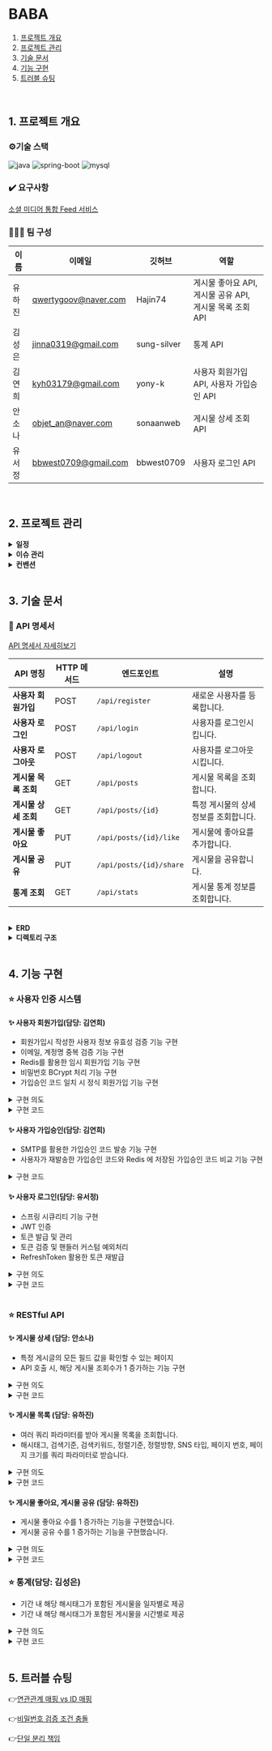 # BABA

1. [프로젝트 개요](#1-프로젝트-개요)
2. [프로젝트 관리](#2-프로젝트-관리)
3. [기술 문서](#3-기술-문서)
4. [기능 구현](#4-기능-구현)
5. [트러블 슈팅](#5-트러블-슈팅)

</br>

## 1. 프로젝트 개요

### ⚙️기술 스택

![java](https://img.shields.io/badge/Java-17-blue?logo=java)
![spring-boot](https://img.shields.io/badge/SpringBoot-3.2.2-grren?logo=springboot)
![mysql](https://img.shields.io/badge/MySQL-latest-blue?logo=mysql)

### ✔️ 요구사항

[소셜 미디어 통합 Feed 서비스](https://www.notion.so/Feed-a419bee31618497db0c4d5c8486ef8a9?pvs=21)

### 👩🏻‍💻 팀 구성

| 이름  | 이메일                  | 깃허브         | 역할                                     |
|-----|----------------------|-------------|----------------------------------------|
| 유하진 | qwertygoov@naver.com | Hajin74     | 게시물 좋아요 API, 게시물 공유 API, 게시물 목록 조회 API |
| 김성은 | jinna0319@gmail.com  | sung-silver | 통계 API                                 |
| 김연희 | kyh03179@gmail.com   | yony-k      | 사용자 회원가입 API, 사용자 가입승인 API             |
| 안소나 | objet_an@naver.com   | sonaanweb   | 게시물 상세 조회 API                          |
| 유서정 | bbwest0709@gmail.com | bbwest0709  | 사용자 로그인 API                            |

</br>

## 2. 프로젝트 관리

<details>
<summary><strong>일정</strong></summary>

| 날짜                  | 활동             | 설명                                           |
|---------------------|----------------|----------------------------------------------|
| 24.08.20 ~ 24.08.21 | 협업 기초 마련       | 팀 구성, 팀 규칙, 컨벤션(commit, PR, merge, issue) 정립 |
| 24.08.22 ~ 24.08.24 | 요구사항 기능 개발     | 담당 기능 구현                                     |
| 24.08.25 ~ 24.08.26 | 테스트 코드 및 문서 작성 | 테스트 코드 작성, API 명세서, 프로젝트 페이지, README 작성      |
| 24.08.27            | 코드 리뷰 및 배포     | 최종 코드 리뷰 및 배포                                |

</details>

<details>
<summary><strong>이슈 관리</strong></summary>
<img src="https://github.com/user-attachments/assets/f74c4fb2-15ac-4a68-b040-5241ce8d1e29">

</details>

<details>
<summary><strong>컨벤션</strong></summary>

- **Branch**
    - **전략**

      | Branch Type | Description |
                                    | --- | --- |
      | `dev` | 주요 개발 branch, `main`으로 merge 전 거치는 branch |
      | `feature` | 각자 개발할 branch, 기능 단위로 생성하기, 할 일 issue 등록 후 branch 생성 및 작업 |

    - **네이밍**
        - `{header}/#{issue number}`
        - 예) `feat/#1`

- **커밋 메시지 규칙**
    ```bash
    > [HEADER] : 기능 요약
    
    - [CHORE]: 내부 파일 수정
    - [FEAT] : 새로운 기능 구현
    - [ADD] : FEAT 이외의 부수적인 코드 추가, 라이브러리 추가, 새로운 파일 생성 시
    - [FIX] : 코드 수정, 버그, 오류 해결
    - [DEL] : 쓸모없는 코드 삭제
    - [DOCS] : README나 WIKI 등의 문서 개정
    - [MOVE] : 프로젝트 내 파일이나 코드의 이동
    - [RENAME] : 파일 이름의 변경
    - [MERGE]: 다른 브렌치를 merge하는 경우
    - [STYLE] : 코드가 아닌 스타일 변경을 하는 경우
    - [INIT] : Initial commit을 하는 경우
    - [REFACTOR] : 로직은 변경 없는 클린 코드를 위한 코드 수정
    
    ex) [FEAT] 게시글 목록 조회 API 구현
    ex) [FIX] 내가 작성하지 않은 리뷰 볼 수 있는 버그 해결
    ```

- **Issue**
    ```bash
    📱 Description
    <!-- 진행할 작업을 설명해주세요 -->
    
    📱 To-do
    <!-- 작업을 수행하기 위해 해야할 태스크를 작성해주세요 -->
    [ ] todo1
    
    📱 ETC
    <!-- 특이사항 및 예정 개발 일정을 작성해주세요 -->
    ```

- **PR**
    - **규칙**
        - branch 작업 완료 후 PR 보내기
        - 항상 local에서 충돌 해결 후 remote에 올리기
        - PR 후 디스코드에 공유하기
        - 당일 PR은 당일에 리뷰하기
        - 최소 2명 이상의 동의를 받으면 merge하기
        - review 반영 후, 본인이 merge
      ```bash
          > [MERGE] {브랜치이름}/{#이슈번호}
          ex) [MERGE] setting/#1
      ```
    - **Template**
      ```bash
      📱 Description
      <!-- 진행할 작업을 설명해주세요 -->
      
      📱 To-do
      <!-- 작업을 수행하기 위해 해야할 태스크를 작성해주세요 -->
      [ ] todo1
      
      📱 ETC
      <!-- 특이사항 및 예정 개발 일정을 작성해주세요 -->
      ```

</details>

</br>

## 3. 기술 문서

### 📄 API 명세서

[API 명세서 자세히보기](https://www.notion.so/API-197df8e5668f42baa79c96ffac873a47?pvs=21)

| API 명칭        | HTTP 메서드 | 엔드포인트                   | 설명                    |
|---------------|----------|-------------------------|-----------------------|
| **사용자 회원가입**  | POST     | `/api/register`         | 새로운 사용자를 등록합니다.       |
| **사용자 로그인**   | POST     | `/api/login`            | 사용자를 로그인시킵니다.         |
| **사용자 로그아웃**  | POST     | `/api/logout`           | 사용자를 로그아웃시킵니다.        |
| **게시물 목록 조회** | GET      | `/api/posts`            | 게시물 목록을 조회합니다.        |
| **게시물 상세 조회** | GET      | `/api/posts/{id}`       | 특정 게시물의 상세 정보를 조회합니다. |
| **게시물 좋아요**   | PUT      | `/api/posts/{id}/like`  | 게시물에 좋아요를 추가합니다.      |
| **게시물 공유**    | PUT      | `/api/posts/{id}/share` | 게시물을 공유합니다.           |
| **통계 조회**     | GET      | `/api/stats`            | 게시물 통계 정보를 조회합니다.     |

</br>

<details>
<summary><strong>ERD</strong></summary>
<img src="https://github.com/user-attachments/assets/04cf41ff-91ac-4f11-a125-c6ca30743947">
</details>

<details>
<summary><strong>디렉토리 구조</strong></summary>

```bash
BABA
├── main
│   ├── java
│   │   └── org
│   │       └── example
│   │           └── baba
│   │               ├── BabaApplication.java
│   │               ├── common
│   │               │   ├── anotation
│   │               │   │   ├── PasswordValidator.java
│   │               │   │   └── ValidPassword.java
│   │               │   ├── config
│   │               │   │   ├── QueryDSLConfig.java
│   │               │   │   ├── RedisConfig.java
│   │               │   │   ├── SecurityConfig.java
│   │               │   │   ├── WebClientConfig.java
│   │               │   │   └── dsl
│   │               │   │       └── JwtFilterDsl.java
│   │               │   ├── entity
│   │               │   │   └── BaseTimeEntity.java
│   │               │   ├── enums
│   │               │   │   ├── StatisticsType.java
│   │               │   │   └── StatisticsValue.java
│   │               │   ├── property
│   │               │   │   └── YamlPropertySourceFactory.java
│   │               │   ├── redis
│   │               │   │   └── RedisRepository.java
│   │               │   ├── security
│   │               │   │   ├── controller
│   │               │   │   │   └── AuthController.java
│   │               │   │   ├── details
│   │               │   │   │   ├── AuthUser.java
│   │               │   │   │   └── MemberDetailService.java
│   │               │   │   ├── dto
│   │               │   │   │   ├── LoginDto.java
│   │               │   │   │   └── MemberInfo.java
│   │               │   │   ├── filter
│   │               │   │   │   ├── JwtAuthenticationFilter.java
│   │               │   │   │   └── JwtVerificationFilter.java
│   │               │   │   ├── handler
│   │               │   │   │   ├── AuthenticationEntryPointHandler.java
│   │               │   │   │   ├── AuthenticationFailureCustomHandler.java
│   │               │   │   │   ├── LogoutSuccessCustomHandler.java
│   │               │   │   │   └── VerificationAccessDeniedHandler.java
│   │               │   │   └── service
│   │               │   │       └── AuthService.java
│   │               │   └── utils
│   │               │       ├── cookie
│   │               │       │   ├── CookieProperties.java
│   │               │       │   └── CookieUtils.java
│   │               │       ├── jwt
│   │               │       │   ├── JwtProperties.java
│   │               │       │   └── JwtProvider.java
│   │               │       └── translator
│   │               │           └── ObjectMapperUtils.java
│   │               ├── controller
│   │               │   ├── MemberController.java
│   │               │   ├── PostController.java
│   │               │   ├── StatisticsController.java
│   │               │   └── dto
│   │               │       ├── request
│   │               │       │   └── RegisterDTO.java
│   │               │       └── response
│   │               │           ├── PostDetailResponseDto.java
│   │               │           └── PostSimpleResponseDto.java
│   │               ├── domain
│   │               │   ├── ApprovalCode.java
│   │               │   ├── HashTag.java
│   │               │   ├── Member.java
│   │               │   ├── Post.java
│   │               │   ├── PostHashTagMap.java
│   │               │   ├── Register.java
│   │               │   └── enums
│   │               │       ├── MemberRole.java
│   │               │       └── SNSType.java
│   │               ├── exception
│   │               │   ├── CustomException.java
│   │               │   ├── CustomExceptionHandler.java
│   │               │   └── exceptionType
│   │               │       ├── AuthorizedExceptionType.java
│   │               │       ├── CommonExceptionType.java
│   │               │       ├── ExceptionType.java
│   │               │       ├── PostExceptionType.java
│   │               │       ├── RegisterExceptionType.java
│   │               │       ├── StatisticsExceptionType.java
│   │               │       └── UserExceptionType.java
│   │               ├── repository
│   │               │   ├── ApprovalCodeRepository.java
│   │               │   ├── MemberRepository.java
│   │               │   ├── PostRepository.java
│   │               │   ├── RegisterRepository.java
│   │               │   └── StatisticsRepository.java
│   │               └── service
│   │                   ├── MemberService.java
│   │                   ├── PostService.java
│   │                   └── StatisticsService.java
│   └── resources
│       ├── application.yml
│       └── data.sql
└── test
    └── java
        └── org
            └── example
                └── baba
                    ├── BabaApplicationTests.java
                    ├── common
                    │   ├── RedisTest.java
                    │   └── ValidAnotaionTest.java
                    └── service
                        ├── PostServiceTest.java
                        └── RegisterServiceTest.java
```

</details>

</br>

## 4. 기능 구현

### ⭐ 사용자 인증 시스템

#### ✨ 사용자 회원가입(담당: 김연희)

- 회원가입시 작성한 사용자 정보 유효성 검증 기능 구현
- 이메일, 계정명 중복 검증 기능 구현
- Redis를 활용한 임시 회원가입 기능 구현
- 비밀번호 BCrypt 처리 기능 구현
- 가입승인 코드 일치 시 정식 회원가입 기능 구현

<details>
    <summary>구현 의도</summary>
    <div>
        <div><strong>유효성 검증 기능</strong></div>
        <div>사용자 정보를 컨트롤러에서 매개변수로 받을 때 자동으로 유효성 검증이 이루어지도록 @Valid 어노테이션을 사용하여 기능을 구현했습니다. 비밀번호의 제약조건이 기존 어노테이션으로 검증이 불가하다고 판단되어 커스텀 어노테이션을 구현했고 덕분에 코드의 재사용이 가능해져 다른 프로젝트에서도 사용할 수 있게 되었습니다.</div>
        <div><strong>임시 회원가입 기능</strong></div>
        <div>사용자가 가입승인 코드만 받고 화면에서 벗어날 경우를 가정하여 가입승인 코드를 입력할 때 또 다시 정보를 입력할 필요가 없도록 가입승인 코드를 발급할 때 사용자 정보를 redis에 임시로 저장하는 방법을 택했습니다.</div>
    </div>
</details>
<details>
    <summary>구현 코드</summary>
    <div>
        <a href="https://github.com/wanted-pre-onboarding-backend-team-7/BABA/blob/dev/src/main/java/org/example/baba/controller/MemberController.java" target="_blank">MemberController</a></br>
        <a href="https://github.com/wanted-pre-onboarding-backend-team-7/BABA/blob/dev/src/main/java/org/example/baba/service/MemberService.java" target="_blank">MemberService</a></br>
        <a href="https://github.com/wanted-pre-onboarding-backend-team-7/BABA/blob/dev/src/main/java/org/example/baba/service/SafeStoreService.java" target="_blank">SafeStoreService</a></br>
        <a href="https://github.com/wanted-pre-onboarding-backend-team-7/BABA/blob/dev/src/main/java/org/example/baba/common/anotation/ValidPassword.java" target="_blank">ValidPassword</a></br>
        <a href="https://github.com/wanted-pre-onboarding-backend-team-7/BABA/blob/dev/src/main/java/org/example/baba/common/anotation/PasswordValidator.java" target="_blank">PasswordValidator</a>
    </div>
</details>

#### ✨ 사용자 가입승인(담당: 김연희)

- SMTP를 활용한 가입승인 코드 발송 기능 구현
- 사용자가 재발송한 가입승인 코드와 Redis 에 저장된 가입승인 코드 비교 기능 구현

<details>
    <summary>구현 코드</summary>
    <div>
        <a href="https://github.com/wanted-pre-onboarding-backend-team-7/BABA/blob/dev/src/main/java/org/example/baba/service/MailService.java" target="_blank">MailService</a>
    </div>
</details>

#### ✨ 사용자 로그인(담당: 유서정)

- 스프링 시큐리티 기능 구현
- JWT 인증
- 토큰 발급 및 관리
- 토큰 검증 및 핸들러 커스텀 예외처리
- RefreshToken 활용한 토큰 재발급

<details>
    <summary>구현 의도</summary>
    <div>
        <div><strong>보안성 향상</strong></div>
        <div>스프링 시큐리티를 사용함으로써, 로그인 및 인증 처리의 복잡성을 줄이고, 잘 정의된 보안 기능을 통해 시스템의 전반적인 보안성을 향상시켰습니다. 
            또한, 스프링 시큐리티의 예외 처리 핸들러를 커스텀하여 보안 관련 예외를 중앙에서 일관되게 관리하였습니다.</div>
        <br>
        <div><strong>인증 및 인가 강화</strong></div>
        <div>JWT 토큰을 사용하여 세션 관리와 사용자 인증을 보다 안전하게 처리하도록 구현하였습니다.</div>
        <br>
        <div><strong>효율적 관리</strong></div>
        <div>RefreshToken은 Redis에 저장하여 빠르고 효율적인 접근이 가능하도록 했습니다. 
            또한, 사용자가 로그인을 유지하려면 RefreshToken을 사용하여 새로운 AccessToken을 발급받을 수 있습니다. 이를 통해 보안성을 높이면서도 지속적인 인증을 안전하게 관리할 수 있습니다.</div>
    </div>
</details>
<details>
    <summary>구현 코드</summary>
    <div>
        <a href="https://github.com/wanted-pre-onboarding-backend-team-7/BABA/tree/dev/src/main/java/org/example/baba/common/security" target="_blank">Security</a></br>
        <a href="https://github.com/wanted-pre-onboarding-backend-team-7/BABA/tree/dev/src/test/java/org/example/baba/common/security" target="_blank">Security 테스트</a></br>
        <a href="https://github.com/wanted-pre-onboarding-backend-team-7/BABA/tree/dev/src/main/java/org/example/baba/common/utils" target="_blank">JWT</a></br>
        <a href="https://github.com/wanted-pre-onboarding-backend-team-7/BABA/tree/dev/src/test/java/org/example/baba/common/utils/jwt" target="_blank">JWT 테스트</a></br>
        <a href="https://github.com/wanted-pre-onboarding-backend-team-7/BABA/blob/dev/src/test/java/org/example/baba/common/redis/RedisRepositoryTest.java" target="_blank">Redis 테스트</a></br>
        <a href="https://github.com/wanted-pre-onboarding-backend-team-7/BABA/blob/dev/src/test/java/org/example/baba/common/annotation/WithUser.java" target="_blank">Security와 관련된 테스트를 위한 커스텀 애너테이션 </a></br>
        <a href="https://github.com/wanted-pre-onboarding-backend-team-7/BABA/blob/dev/src/test/java/org/example/baba/common/annotation/WithMockCustomUserSecurityContextFactory.java" target="_blank">Security와 관련된 테스트를 위한 보안 컨텍스트 팩토리 </a></br>
    </div>
</details>

</br>

### ⭐ RESTful API

#### ✨ 게시물 상세 (담당: 안소나)

- 특정 게시글의 모든 필드 값을 확인할 수 있는 페이지
- API 호출 시, 해당 게시물 조회수가 1 증가하는 기능 구현

<details>
    <summary>구현 의도</summary>
    <div>
        <div><strong>게시물과 해시태그의 관계 설계</strong></div>
        <div>게시물과 해시태그 사이 다대다 관계는 `PostHashTagMap`이라는 중간 매핑 엔티티를 통해 간접적으로 구현하였습니다. 
            이를 통해 추가적인 속성 저장이나 비즈니스 로직 확장을 기대할 수 있습니다. (ex. 게시글 내 해시태그 추가 시간 등) </div>
        <br>
        <div><strong>게시물 상세 조회 및 조회수 증가 기능</strong></div>
        <div>특정 게시글의 상세 정보를 조회할 때, 해당 게시물에 연결된 해시태그는 없을 수도 있고, 여러 개가 있을 수 있습니다. 
때문에 이러한 해시태그는 `List` 형태로 함께 반환하도록 하였습니다. 또한, 게시글을 조회할 때마다 조회수가 1씩 증가하는 메소드가 구현되어 있으며, 이는 API 호출 성공 시 자동으로 적용됩니다.</div>
    </div>
</details>
<details>
    <summary>구현 코드</summary>
    <div>
        <a href="https://github.com/wanted-pre-onboarding-backend-team-7/BABA/pull/46" target="_blank">게시물 상세 API</a> </br>
        <a href="https://github.com/wanted-pre-onboarding-backend-team-7/BABA/pull/54" target="_blank">게시물 상세 해시태그 추가 코드</a>
    </div>
</details>

#### ✨ 게시물 목록 (담당: 유하진)

- 여러 쿼리 파라미터를 받아 게시물 목록을 조회합니다.
- 해시태그, 검색기준, 검색키워드, 정렬기준, 정렬방향, SNS 타입, 페이지 번호, 페이지 크기를 쿼리 파라미터로 받습니다.

<details>
    <summary>구현 의도</summary>
    <div>
        <div><strong>ORM 대신 쿼리 사용</strong></div>
        <div>여러 테이블을 JOIN 하고 동적 조건을 처리해야 하기 때문에 ORM 대신 직접 쿼리를 작성했습니다. 추후에는 QueryDSL 을 도입하여 동적 쿼리 로직을 리팩토링할 계획입니다.</div>
    </div>
</details>
<details>
    <summary>구현 코드</summary>
    <div>
        <a href="https://github.com/wanted-pre-onboarding-backend-team-7/BABA/pull/57/files" target="_blank">게시물 목록 조회</a> </br>
        <a href="https://github.com/wanted-pre-onboarding-backend-team-7/BABA/pull/73/files" target="_blank">게시물 목록 조회 테스트 코드</a>
    </div>
</details>

#### ✨ 게시물 좋아요, 게시물 공유 (담당: 유하진)

- 게시물 좋아요 수를 1 증가하는 기능을 구현했습니다.
- 게시물 공유 수를 1 증가하는 기능을 구현했습니다.

<details>
    <summary>구현 의도</summary>
    <div>
        <div><strong>외부 API 호출 로직 단순화</strong></div>
        <div>게시물에 좋아요/공유를 누르면 원래 해당 SNS의 게시물 좋아요/공유 수를 증가시키는 API를 호출해야 합니다. 현재는 실제 서비스가 아니기 때문에 외부 API를 호출하지 않지만, 추후 실제 API 호출을 쉽게 추가할 수 있도록 설계되었습니다.</div></br>
        <strong>Runnable 을 사용한 후속 작업 처리</strong></div>
        <div>외부 API 호출 성공 후, 실행될 작업을 Runnable 로 명시하여 callApiProcess()에게 전달하였습니다. 이를 통해 후속 작업을 유연하게 처리할 수 있도록 설계하였습니다.</div></br>
    </div>
</details>
<details>
    <summary>구현 코드</summary>
    <div>
        <a href="https://github.com/wanted-pre-onboarding-backend-team-7/BABA/pull/31/files" target="_blank">게시물 좋아요</a></br>
        <a href="https://github.com/wanted-pre-onboarding-backend-team-7/BABA/pull/71/files" target="_blank">게시물 좋아요 테스트 코드</a></br>
        <a href="https://github.com/wanted-pre-onboarding-backend-team-7/BABA/pull/36/files" target="_blank">게시물 공유</a></br>
        <a href="https://github.com/wanted-pre-onboarding-backend-team-7/BABA/pull/72/files" target="_blank">게시물 공유 테스트 코드</a></br>
    </div>
</details>

### ⭐ 통계(담당: 김성은)

- 기간 내 해당 해시태그가 포함된 게시물을 일자별로 제공
- 기간 내 해당 해시태그가 포함된 게시물을 시간별로 제공

<details>
    <summary>구현 의도</summary>
    <div>
        <div><strong>제목 1</strong></div>
        <div>내용 1</div>
        <div><strong>제목 2</strong></div>
        <div>내용 2</div>
    </div>
</details>
<details>
    <summary>구현 코드</summary>
    <div>
        <a href="클래스 주소" target="_blank">클래스 이름</a></br>
        <a href="클래스 주소" target="_blank">클래스 이름</a></br>
        <a href="클래스 주소" target="_blank">클래스 이름</a></br>
    </div>
</details>

</br>

## 5. 트러블 슈팅

👉[연관관계 매핑 vs ID 매핑](https://www.notion.so/vs-ID-33e806be404f4962a0d2cd569f4c7040)

👉[비밀번호 검증 조건 충돌](https://www.notion.so/6ce83c5e61254bbbab80a26ad6eea811)

👉[단일 분리 책임](https://www.notion.so/23b9a48b2e0b4428b26a9af89f743009)
